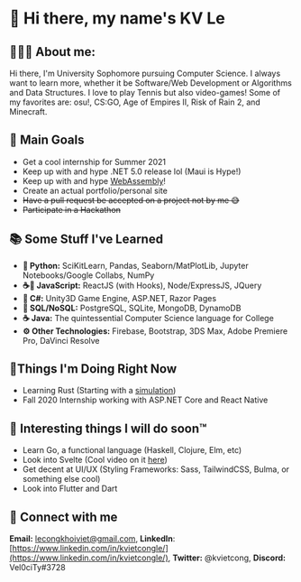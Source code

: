 # 👋 Hi there, my name's KV Le

## 👨🏻‍💻 About me:

Hi there, I'm University Sophomore pursuing Computer Science.
I always want to learn more, whether it be Software/Web Development or
Algorithms and Data Structures. I love to play Tennis but also video-games! Some of
my favorites are: osu!, CS:GO, Age of Empires II, Risk of Rain 2, and
Minecraft.

## 🥇 Main Goals

- Get a cool internship for Summer 2021
- Keep up with and hype .NET 5.0 release lol (Maui is Hype!)
- Keep up with and hype [WebAssembly](https://webassembly.org/)!
- Create an actual portfolio/personal site
- ~~Have a pull request be accepted on a project not by me 😅~~
- ~~Participate in a Hackathon~~

## 📚 Some Stuff I've Learned

- **🐍 Python:** SciKitLearn, Pandas, Seaborn/MatPlotLib,
Jupyter Notebooks/Google Collabs, NumPy
- **☕📜 JavaScript:** ReactJS (with Hooks), Node/ExpressJS, JQuery
- **🎼 C#:** Unity3D Game Engine, ASP.NET, Razor Pages
- **💾 SQL/NoSQL:** PostgreSQL, SQLite, MongoDB, DynamoDB
- **☕ Java:** The quintessential Computer Science language for College
- **⚙ Other Technologies:** Firebase, Bootstrap, 3DS Max,
Adobe Premiere Pro, DaVinci Resolve

## 🎇Things I'm Doing Right Now

- Learning Rust
(Starting with a [simulation](https://github.com/derpyasianpanda/rusty_planets))
- Fall 2020 Internship working with ASP.NET Core and React Native

## 📅 Interesting things I will do soon:tm:

- Learn Go, a functional language (Haskell, Clojure, Elm, etc)
- Look into Svelte (Cool video on it [here](https://youtu.be/AdNJ3fydeao))
- Get decent at UI/UX (Styling Frameworks: Sass, TailwindCSS, Bulma,
or something else cool)
- Look into Flutter and Dart

## 🔌 Connect with me
**Email:** lecongkhoiviet@gmail.com,
**LinkedIn**:
[https://www.linkedin.com/in/kvietcongle/](https://www.linkedin.com/in/kvietcongle/),
**Twitter:** @kvietcong, **Discord:** Vel0ciTy#3728
